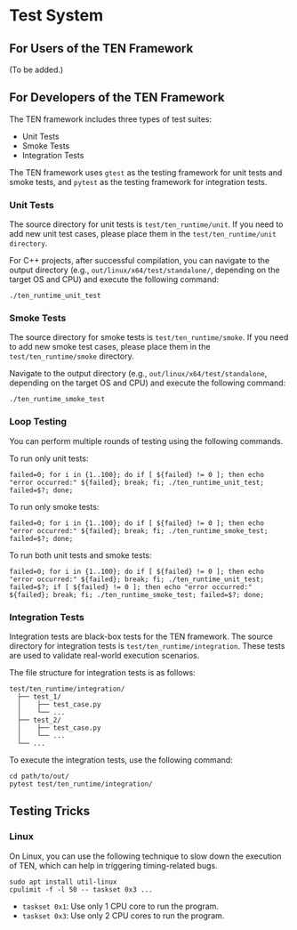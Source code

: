 # Test System

## For Users of the TEN Framework

(To be added.)

## For Developers of the TEN Framework

The TEN framework includes three types of test suites:

* Unit Tests
* Smoke Tests
* Integration Tests

The TEN framework uses `gtest` as the testing framework for unit tests and smoke tests, and `pytest` as the testing framework for integration tests.

### Unit Tests

The source directory for unit tests is `test/ten_runtime/unit`. If you need to add new unit test cases, please place them in the `test/ten_runtime/unit directory`.

For C++ projects, after successful compilation, you can navigate to the output directory (e.g., `out/linux/x64/test/standalone/`, depending on the target OS and CPU) and execute the following command:

```shell
./ten_runtime_unit_test
```

### Smoke Tests

The source directory for smoke tests is `test/ten_runtime/smoke`. If you need to add new smoke test cases, please place them in the `test/ten_runtime/smoke` directory.

Navigate to the output directory (e.g., `out/linux/x64/test/standalone`, depending on the target OS and CPU) and execute the following command:

```shell
./ten_runtime_smoke_test
```

### Loop Testing

You can perform multiple rounds of testing using the following commands.

To run only unit tests:

```shell
failed=0; for i in {1..100}; do if [ ${failed} != 0 ]; then echo "error occurred:" ${failed}; break; fi; ./ten_runtime_unit_test; failed=$?; done;
```

To run only smoke tests:

```shell
failed=0; for i in {1..100}; do if [ ${failed} != 0 ]; then echo "error occurred:" ${failed}; break; fi; ./ten_runtime_smoke_test; failed=$?; done;
```

To run both unit tests and smoke tests:

```shell
failed=0; for i in {1..100}; do if [ ${failed} != 0 ]; then echo "error occurred:" ${failed}; break; fi; ./ten_runtime_unit_test; failed=$?; if [ ${failed} != 0 ]; then echo "error occurred:" ${failed}; break; fi; ./ten_runtime_smoke_test; failed=$?; done;
```

### Integration Tests

Integration tests are black-box tests for the TEN framework. The source directory for integration tests is `test/ten_runtime/integration`. These tests are used to validate real-world execution scenarios.

The file structure for integration tests is as follows:

```text
test/ten_runtime/integration/
  ├── test_1/
  │    ├── test_case.py
  │    └── ...
  ├── test_2/
  │    ├── test_case.py
  │    └── ...
  └── ...
```

To execute the integration tests, use the following command:

```shell
cd path/to/out/
pytest test/ten_runtime/integration/
```

## Testing Tricks

### Linux

On Linux, you can use the following technique to slow down the execution of TEN, which can help in triggering timing-related bugs.

```shell
sudo apt install util-linux
cpulimit -f -l 50 -- taskset 0x3 ...
```

* `taskset 0x1`: Use only 1 CPU core to run the program.
* `taskset 0x3`: Use only 2 CPU cores to run the program.
